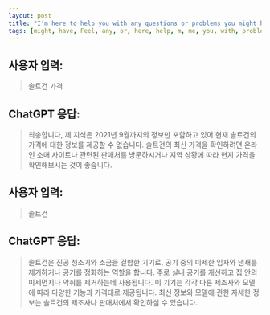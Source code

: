 ```yaml
---
layout: post
title: "I'm here to help you with any questions or problems you might have. Feel free to ask me anything!"
tags: [might, have, Feel, any, or, here, help, m, me, you, with, problems, I, free, anything, questions, to, ask]
---
```



## 사용자 입력:
> 솔트건 가격

## ChatGPT 응답:
> 죄송합니다, 제 지식은 2021년 9월까지의 정보만 포함하고 있어 현재 솔트건의 가격에 대한 정보를 제공할 수 없습니다. 솔트건의 최신 가격을 확인하려면 온라인 소매 사이트나 관련된 판매처를 방문하시거나 지역 상황에 따라 현지 가격을 확인해보시는 것이 좋습니다.

## 사용자 입력:
> 솔트건

## ChatGPT 응답:
> 솔트건은 진공 청소기와 소금을 결합한 기기로, 공기 중의 미세한 입자와 냄새를 제거하거나 공기를 정화하는 역할을 합니다. 주로 실내 공기를 개선하고 집 안의 미세먼지나 악취를 제거하는데 사용됩니다. 이 기기는 각각 다른 제조사와 모델에 따라 다양한 기능과 가격대로 제공됩니다. 최신 정보와 모델에 관한 자세한 정보는 솔트건의 제조사나 판매처에서 확인하실 수 있습니다.

